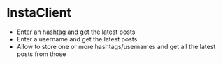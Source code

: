 # InstaClient

* Enter an hashtag and get the latest posts
* Enter a username and get the latest posts
* Allow to store one or more hashtags/usernames and get all the latest posts from those